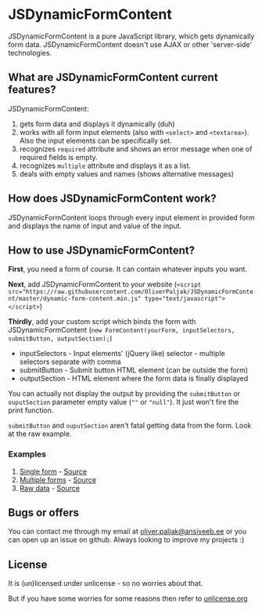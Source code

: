# JSDynamicFormContent
JSDynamicFormContent is a pure JavaScript library, which gets dynamically form data.
JSDynamicFormContent doesn't use AJAX or other 'server-side' technologies.

## What are JSDynamicFormContent current features?
JSDynamicFormContent:

1. gets form data and displays it dynamically (duh)
2. works with all form input elements (also with `<select>` and `<textarea>`). Also the input elements can be specifically set.
3. recognizes `required` attribute and shows an error message when one of required fields is empty.
4. recognizes `multiple` attribute and displays it as a list.
5. deals with empty values and names (shows alternative messages)

## How does JSDynamicFormContent work?
JSDynamicFormContent loops through every input element in provided form and displays the name of input and value of the input.

## How to use JSDynamicFormContent?
**First**, you need a form of course. It can contain whatever inputs you want.

**Next**, add JSDynamicFormContent to your website (`<script src="https://raw.githubusercontent.com/OliverPaljak/JSDynamicFormContent/master/dynamic-form-content.min.js" type="text/javascript"></script>`)

**Thirdly**, add your custom script which binds the form with JSDynamicFormContent (`new FormContent(yourForm, inputSelectors, submitButton, outputSection);`)
* inputSelectors - Input elements' (jQuery like) selector - multiple selectors separate with comma
* submitButton - Submit button HTML element (can be outside the form)
* outputSection - HTML element where the form data is finally displayed

You can actually not display the output by providing the `submitButton` or `ouputSection` parameter empty value (`""` or `"null"`). It just won't fire the print function.

`submitButton` and `ouputSection` aren't fatal getting data from the form. Look at the raw example.
### Examples
1. [Single form](https://htmlpreview.github.io/?https://raw.githubusercontent.com/OliverPaljak/JSDynamicFormContent/master/examples/dynamic-single-form-content-example.html) - [Source](https://github.com/OliverPaljak/JSDynamicFormContent/blob/master/examples/dynamic-single-form-content-example.html)
2. [Multiple forms](http://htmlpreview.github.io/?https://raw.githubusercontent.com/OliverPaljak/JSDynamicFormContent/master/examples/dynamic-multiple-form-content-example.html) - [Source](https://github.com/OliverPaljak/JSDynamicFormContent/blob/master/examples/dynamic-multiple-form-content-example.html)
3. [Raw data](http://htmlpreview.github.io/?https://raw.githubusercontent.com/OliverPaljak/JSDynamicFormContent/master/examples/dynamic-raw-form-content-example.html) - [Source](https://github.com/OliverPaljak/JSDynamicFormContent/blob/master/examples/dynamic-raw-form-content-example.html)

## Bugs or offers
You can contact me through my email at oliver.paljak@ansiveeb.ee or you can open up an issue on github. Always looking to improve my projects :) 

## License
It is (un)licensed under unlicense - so no worries about that.

But if you have some worries for some reasons then refer to [unlicense.org](http://unlicense.org/)
